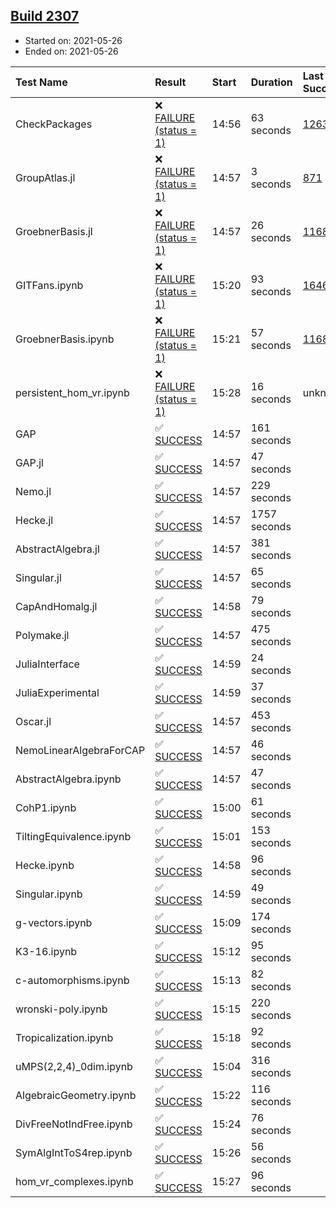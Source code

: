 ## [Build 2307](https://oscarci.mathematik.uni-kl.de/job/oscar-stable/2307/)

* Started on: 2021-05-26
* Ended on: 2021-05-26

| Test Name    | Result | Start | Duration | Last Success | First Failure |
|:-------------|:-------|:------|:---------|:-------------|:--------------|
| CheckPackages | ❌ [FAILURE (status = 1)](https://oscarci.mathematik.uni-kl.de/job/oscar-stable/2307/artifact/logs/build-2307/CheckPackages.log) | 14:56 | 63 seconds | [1263](https://oscarci.mathematik.uni-kl.de/job/oscar-stable/1263/) | [1264](https://oscarci.mathematik.uni-kl.de/job/oscar-stable/1264/) |
| GroupAtlas.jl | ❌ [FAILURE (status = 1)](https://oscarci.mathematik.uni-kl.de/job/oscar-stable/2307/artifact/logs/build-2307/GroupAtlas.jl.log) | 14:57 | 3 seconds | [871](https://oscarci.mathematik.uni-kl.de/job/oscar-stable/871/) | [872](https://oscarci.mathematik.uni-kl.de/job/oscar-stable/872/) |
| GroebnerBasis.jl | ❌ [FAILURE (status = 1)](https://oscarci.mathematik.uni-kl.de/job/oscar-stable/2307/artifact/logs/build-2307/GroebnerBasis.jl.log) | 14:57 | 26 seconds | [1168](https://oscarci.mathematik.uni-kl.de/job/oscar-stable/1168/) | [1169](https://oscarci.mathematik.uni-kl.de/job/oscar-stable/1169/) |
| GITFans.ipynb | ❌ [FAILURE (status = 1)](https://oscarci.mathematik.uni-kl.de/job/oscar-stable/2307/artifact/logs/build-2307/GITFans.ipynb.log) | 15:20 | 93 seconds | [1646](https://oscarci.mathematik.uni-kl.de/job/oscar-stable/1646/) | [1647](https://oscarci.mathematik.uni-kl.de/job/oscar-stable/1647/) |
| GroebnerBasis.ipynb | ❌ [FAILURE (status = 1)](https://oscarci.mathematik.uni-kl.de/job/oscar-stable/2307/artifact/logs/build-2307/GroebnerBasis.ipynb.log) | 15:21 | 57 seconds | [1168](https://oscarci.mathematik.uni-kl.de/job/oscar-stable/1168/) | [1169](https://oscarci.mathematik.uni-kl.de/job/oscar-stable/1169/) |
| persistent_hom_vr.ipynb | ❌ [FAILURE (status = 1)](https://oscarci.mathematik.uni-kl.de/job/oscar-stable/2307/artifact/logs/build-2307/persistent_hom_vr.ipynb.log) | 15:28 | 16 seconds | unknown | unknown |
| GAP | ✅ [SUCCESS](https://oscarci.mathematik.uni-kl.de/job/oscar-stable/2307/artifact/logs/build-2307/GAP.log) | 14:57 | 161 seconds |  |  |
| GAP.jl | ✅ [SUCCESS](https://oscarci.mathematik.uni-kl.de/job/oscar-stable/2307/artifact/logs/build-2307/GAP.jl.log) | 14:57 | 47 seconds |  |  |
| Nemo.jl | ✅ [SUCCESS](https://oscarci.mathematik.uni-kl.de/job/oscar-stable/2307/artifact/logs/build-2307/Nemo.jl.log) | 14:57 | 229 seconds |  |  |
| Hecke.jl | ✅ [SUCCESS](https://oscarci.mathematik.uni-kl.de/job/oscar-stable/2307/artifact/logs/build-2307/Hecke.jl.log) | 14:57 | 1757 seconds |  |  |
| AbstractAlgebra.jl | ✅ [SUCCESS](https://oscarci.mathematik.uni-kl.de/job/oscar-stable/2307/artifact/logs/build-2307/AbstractAlgebra.jl.log) | 14:57 | 381 seconds |  |  |
| Singular.jl | ✅ [SUCCESS](https://oscarci.mathematik.uni-kl.de/job/oscar-stable/2307/artifact/logs/build-2307/Singular.jl.log) | 14:57 | 65 seconds |  |  |
| CapAndHomalg.jl | ✅ [SUCCESS](https://oscarci.mathematik.uni-kl.de/job/oscar-stable/2307/artifact/logs/build-2307/CapAndHomalg.jl.log) | 14:58 | 79 seconds |  |  |
| Polymake.jl | ✅ [SUCCESS](https://oscarci.mathematik.uni-kl.de/job/oscar-stable/2307/artifact/logs/build-2307/Polymake.jl.log) | 14:57 | 475 seconds |  |  |
| JuliaInterface | ✅ [SUCCESS](https://oscarci.mathematik.uni-kl.de/job/oscar-stable/2307/artifact/logs/build-2307/JuliaInterface.log) | 14:59 | 24 seconds |  |  |
| JuliaExperimental | ✅ [SUCCESS](https://oscarci.mathematik.uni-kl.de/job/oscar-stable/2307/artifact/logs/build-2307/JuliaExperimental.log) | 14:59 | 37 seconds |  |  |
| Oscar.jl | ✅ [SUCCESS](https://oscarci.mathematik.uni-kl.de/job/oscar-stable/2307/artifact/logs/build-2307/Oscar.jl.log) | 14:57 | 453 seconds |  |  |
| NemoLinearAlgebraForCAP | ✅ [SUCCESS](https://oscarci.mathematik.uni-kl.de/job/oscar-stable/2307/artifact/logs/build-2307/NemoLinearAlgebraForCAP.log) | 14:57 | 46 seconds |  |  |
| AbstractAlgebra.ipynb | ✅ [SUCCESS](https://oscarci.mathematik.uni-kl.de/job/oscar-stable/2307/artifact/logs/build-2307/AbstractAlgebra.ipynb.log) | 14:57 | 47 seconds |  |  |
| CohP1.ipynb | ✅ [SUCCESS](https://oscarci.mathematik.uni-kl.de/job/oscar-stable/2307/artifact/logs/build-2307/CohP1.ipynb.log) | 15:00 | 61 seconds |  |  |
| TiltingEquivalence.ipynb | ✅ [SUCCESS](https://oscarci.mathematik.uni-kl.de/job/oscar-stable/2307/artifact/logs/build-2307/TiltingEquivalence.ipynb.log) | 15:01 | 153 seconds |  |  |
| Hecke.ipynb | ✅ [SUCCESS](https://oscarci.mathematik.uni-kl.de/job/oscar-stable/2307/artifact/logs/build-2307/Hecke.ipynb.log) | 14:58 | 96 seconds |  |  |
| Singular.ipynb | ✅ [SUCCESS](https://oscarci.mathematik.uni-kl.de/job/oscar-stable/2307/artifact/logs/build-2307/Singular.ipynb.log) | 14:59 | 49 seconds |  |  |
| g-vectors.ipynb | ✅ [SUCCESS](https://oscarci.mathematik.uni-kl.de/job/oscar-stable/2307/artifact/logs/build-2307/g-vectors.ipynb.log) | 15:09 | 174 seconds |  |  |
| K3-16.ipynb | ✅ [SUCCESS](https://oscarci.mathematik.uni-kl.de/job/oscar-stable/2307/artifact/logs/build-2307/K3-16.ipynb.log) | 15:12 | 95 seconds |  |  |
| c-automorphisms.ipynb | ✅ [SUCCESS](https://oscarci.mathematik.uni-kl.de/job/oscar-stable/2307/artifact/logs/build-2307/c-automorphisms.ipynb.log) | 15:13 | 82 seconds |  |  |
| wronski-poly.ipynb | ✅ [SUCCESS](https://oscarci.mathematik.uni-kl.de/job/oscar-stable/2307/artifact/logs/build-2307/wronski-poly.ipynb.log) | 15:15 | 220 seconds |  |  |
| Tropicalization.ipynb | ✅ [SUCCESS](https://oscarci.mathematik.uni-kl.de/job/oscar-stable/2307/artifact/logs/build-2307/Tropicalization.ipynb.log) | 15:18 | 92 seconds |  |  |
| uMPS(2,2,4)_0dim.ipynb | ✅ [SUCCESS](https://oscarci.mathematik.uni-kl.de/job/oscar-stable/2307/artifact/logs/build-2307/uMPS-2-2-4-_0dim.ipynb.log) | 15:04 | 316 seconds |  |  |
| AlgebraicGeometry.ipynb | ✅ [SUCCESS](https://oscarci.mathematik.uni-kl.de/job/oscar-stable/2307/artifact/logs/build-2307/AlgebraicGeometry.ipynb.log) | 15:22 | 116 seconds |  |  |
| DivFreeNotIndFree.ipynb | ✅ [SUCCESS](https://oscarci.mathematik.uni-kl.de/job/oscar-stable/2307/artifact/logs/build-2307/DivFreeNotIndFree.ipynb.log) | 15:24 | 76 seconds |  |  |
| SymAlgIntToS4rep.ipynb | ✅ [SUCCESS](https://oscarci.mathematik.uni-kl.de/job/oscar-stable/2307/artifact/logs/build-2307/SymAlgIntToS4rep.ipynb.log) | 15:26 | 56 seconds |  |  |
| hom_vr_complexes.ipynb | ✅ [SUCCESS](https://oscarci.mathematik.uni-kl.de/job/oscar-stable/2307/artifact/logs/build-2307/hom_vr_complexes.ipynb.log) | 15:27 | 96 seconds |  |  |
